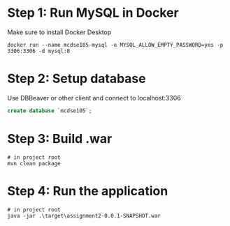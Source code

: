 # Step 1: Run MySQL in Docker
Make sure to install Docker Desktop
```shell
docker run --name mcdse105-mysql -e MYSQL_ALLOW_EMPTY_PASSWORD=yes -p 3306:3306 -d mysql:8
```

# Step 2: Setup database
Use DBBeaver or other client and connect to localhost:3306
```sql
create database `mcdse105`;
```

# Step 3: Build .war
```shell
# in project root
mvn clean package
```

# Step 4: Run the application
```shell
# in project root
java -jar .\target\assignment2-0.0.1-SNAPSHOT.war
```
